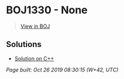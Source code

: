 # BOJ1330 - None

> [View in BOJ](https://www.acmicpc.net/problem/1330)

## Solutions
- [Solution on C++](1330%20두%20수%20비교하기.cpp)


_Page built: Oct 26 2019 08:30:15 (W+42, UTC)_
